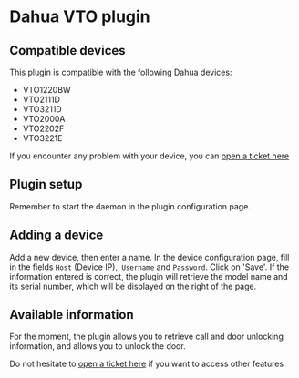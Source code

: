 # Dahua VTO plugin

## Compatible devices

This plugin is compatible with the following Dahua devices:

- VTO1220BW
- VTO2111D
- VTO3211D
- VTO2000A
- VTO2202F
- VTO3221E

If you encounter any problem with your device, you can [open a ticket here](https://github.com/Paul-DS/jeedom-plugin-dahuavto/issues)

## Plugin setup

Remember to start the daemon in the plugin configuration page.

## Adding a device

Add a new device, then enter a name.
In the device configuration page, fill in the fields `Host` (Device IP),` Username` and `Password`.
Click on 'Save'. If the information entered is correct, the plugin will retrieve the model name and its serial number, which will be displayed on the right of the page.

## Available information

For the moment, the plugin allows you to retrieve call and door unlocking information, and allows you to unlock the door.

Do not hesitate to [open a ticket here](https://github.com/Paul-DS/jeedom-plugin-dahuavto/issues) if you want to access other features